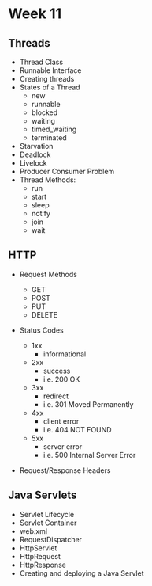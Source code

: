 # Week 11 

## Threads
- Thread Class
- Runnable Interface
- Creating threads
- States of a Thread
    - new 
    - runnable 
    - blocked 
    - waiting 
    - timed_waiting 
    - terminated
- Starvation
- Deadlock
- Livelock
- Producer Consumer Problem
- Thread Methods:
    - run
    - start
    - sleep 
    - notify 
    - join
    - wait


## HTTP
- Request Methods
    - GET
    - POST
    - PUT 
    - DELETE
- Status Codes
    - 1xx
        - informational
    - 2xx
        - success
        - i.e. 200 OK 
    - 3xx 
        - redirect 
        - i.e. 301 Moved Permanently
    - 4xx
        - client error
        - i.e. 404 NOT FOUND
    - 5xx 
        - server error
        - i.e. 500 Internal Server Error 

- Request/Response Headers 

## Java Servlets
- Servlet Lifecycle
- Servlet Container
- web.xml
- RequestDispatcher
- HttpServlet 
- HttpRequest
- HttpResponse
- Creating and deploying a Java Servlet 

